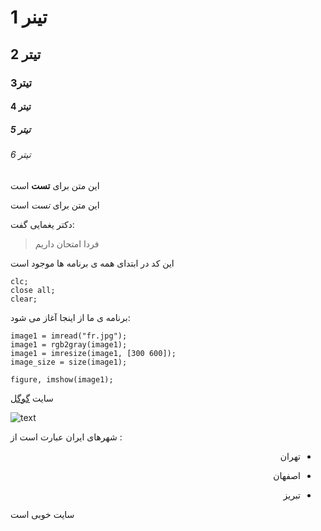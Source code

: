 
# تینر 1 

## تیتر 2

### تیتر3 

#### تیتر 4

##### تیتر 5

###### تیتر 6


این متن برای __تست__ است

این متن برای _تست_ است

دکتر یغمایی گفت:
> فردا امتحان داریم



این کد در ابتدای همه ی برنامه ها موجود است

```
clc;
close all;
clear;
```

برنامه ی ما از اینجا آغاز می شود:

```
image1 = imread("fr.jpg");
image1 = rgb2gray(image1);
image1 = imresize(image1, [300 600]);
image_size = size(image1);

figure, imshow(image1);

```


سایت [گوگل](https://google.com) 




![text](https://raw.githubusercontent.com/semnan-university-ai/image-processing-class-002/main/class/cm.png?token=GHSAT0AAAAAABSKIMYVMCIWMYVMSRGJD5SKYRQLUWA)



شهرهای ایران عبارت است از :

<div dir="rtl">

- تهران

- اصفهان

- تبریز


  </diV>





سایت خوبی است
